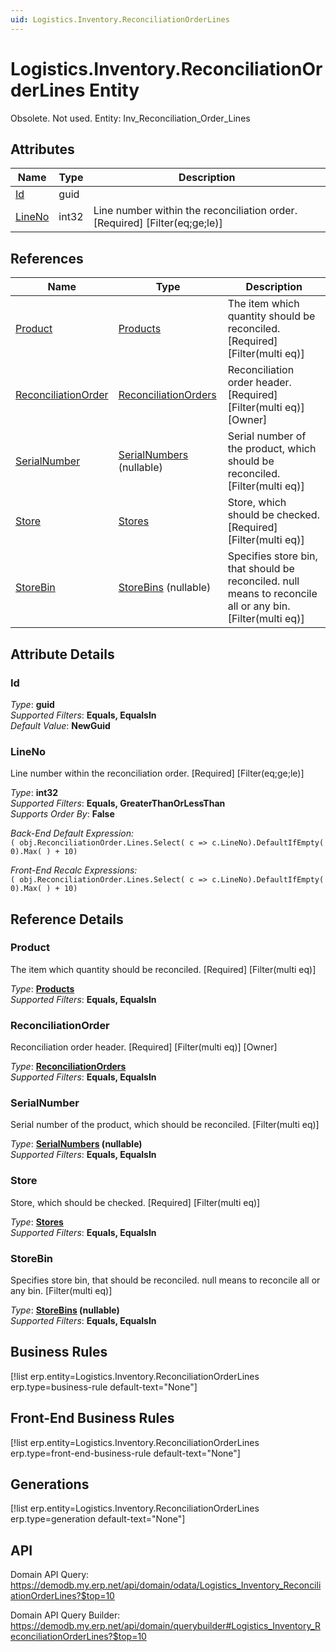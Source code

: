 ```yaml
---
uid: Logistics.Inventory.ReconciliationOrderLines
---
```

# Logistics.Inventory.ReconciliationOrderLines Entity

Obsolete. Not used. Entity: Inv_Reconciliation_Order_Lines

## Attributes

| Name | Type | Description |
| ---- | ---- | --- |
| [Id](Logistics.Inventory.ReconciliationOrderLines.md#id) | guid |  
| [LineNo](Logistics.Inventory.ReconciliationOrderLines.md#lineno) | int32 | Line number within the reconciliation order. [Required] [Filter(eq;ge;le)] 

## References

| Name | Type | Description |
| ---- | ---- | --- |
| [Product](Logistics.Inventory.ReconciliationOrderLines.md#product) | [Products](General.Products.Products.md) | The item which quantity should be reconciled. [Required] [Filter(multi eq)] |
| [ReconciliationOrder](Logistics.Inventory.ReconciliationOrderLines.md#reconciliationorder) | [ReconciliationOrders](Logistics.Inventory.ReconciliationOrders.md) | Reconciliation order header. [Required] [Filter(multi eq)] [Owner] |
| [SerialNumber](Logistics.Inventory.ReconciliationOrderLines.md#serialnumber) | [SerialNumbers](Logistics.Inventory.SerialNumbers.md) (nullable) | Serial number of the product, which should be reconciled. [Filter(multi eq)] |
| [Store](Logistics.Inventory.ReconciliationOrderLines.md#store) | [Stores](Logistics.Inventory.Stores.md) | Store, which should be checked. [Required] [Filter(multi eq)] |
| [StoreBin](Logistics.Inventory.ReconciliationOrderLines.md#storebin) | [StoreBins](Logistics.Inventory.StoreBins.md) (nullable) | Specifies store bin, that should be reconciled. null means to reconcile all or any bin. [Filter(multi eq)] |


## Attribute Details

### Id

_Type_: **guid**  
_Supported Filters_: **Equals, EqualsIn**  
_Default Value_: **NewGuid**  

### LineNo

Line number within the reconciliation order. [Required] [Filter(eq;ge;le)]

_Type_: **int32**  
_Supported Filters_: **Equals, GreaterThanOrLessThan**  
_Supports Order By_: **False**  

_Back-End Default Expression:_  
`( obj.ReconciliationOrder.Lines.Select( c => c.LineNo).DefaultIfEmpty( 0).Max( ) + 10)`

_Front-End Recalc Expressions:_  
`( obj.ReconciliationOrder.Lines.Select( c => c.LineNo).DefaultIfEmpty( 0).Max( ) + 10)`

## Reference Details

### Product

The item which quantity should be reconciled. [Required] [Filter(multi eq)]

_Type_: **[Products](General.Products.Products.md)**  
_Supported Filters_: **Equals, EqualsIn**  

### ReconciliationOrder

Reconciliation order header. [Required] [Filter(multi eq)] [Owner]

_Type_: **[ReconciliationOrders](Logistics.Inventory.ReconciliationOrders.md)**  
_Supported Filters_: **Equals, EqualsIn**  

### SerialNumber

Serial number of the product, which should be reconciled. [Filter(multi eq)]

_Type_: **[SerialNumbers](Logistics.Inventory.SerialNumbers.md) (nullable)**  
_Supported Filters_: **Equals, EqualsIn**  

### Store

Store, which should be checked. [Required] [Filter(multi eq)]

_Type_: **[Stores](Logistics.Inventory.Stores.md)**  
_Supported Filters_: **Equals, EqualsIn**  

### StoreBin

Specifies store bin, that should be reconciled. null means to reconcile all or any bin. [Filter(multi eq)]

_Type_: **[StoreBins](Logistics.Inventory.StoreBins.md) (nullable)**  
_Supported Filters_: **Equals, EqualsIn**  



## Business Rules

[!list erp.entity=Logistics.Inventory.ReconciliationOrderLines erp.type=business-rule default-text="None"]

## Front-End Business Rules

[!list erp.entity=Logistics.Inventory.ReconciliationOrderLines erp.type=front-end-business-rule default-text="None"]

## Generations

[!list erp.entity=Logistics.Inventory.ReconciliationOrderLines erp.type=generation default-text="None"]

## API

Domain API Query:
<https://demodb.my.erp.net/api/domain/odata/Logistics_Inventory_ReconciliationOrderLines?$top=10>

Domain API Query Builder:
<https://demodb.my.erp.net/api/domain/querybuilder#Logistics_Inventory_ReconciliationOrderLines?$top=10>

